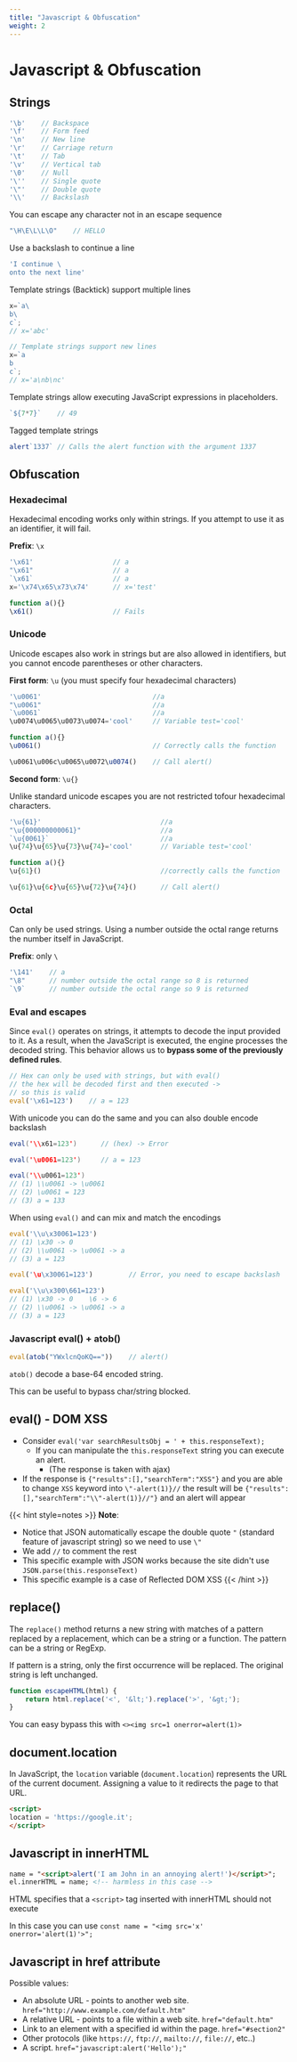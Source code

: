 ```yaml
---
title: "Javascript & Obfuscation"
weight: 2
---
```


# Javascript & Obfuscation

## Strings

```javascript
'\b'    // Backspace
'\f'    // Form feed
'\n'    // New line
'\r'    // Carriage return
'\t'    // Tab
'\v'    // Vertical tab
'\0'    // Null
'\''    // Single quote
'\"'    // Double quote
'\\'    // Backslash
```

You can escape any character not in an escape sequence

```javascript
"\H\E\L\L\O"    // HELLO
```

Use a backslash to continue a line

```javascript
'I continue \
onto the next line'
```

Template strings (Backtick) support multiple lines

```javascript
x=`a\
b\
c`;
// x='abc'

// Template strings support new lines
x=`a
b
c`;
// x='a\nb\nc'
```

Template strings allow executing JavaScript expressions in placeholders.

```javascript
`${7*7}`    // 49
```

Tagged template strings

```javascript
alert`1337` // Calls the alert function with the argument 1337
```

## Obfuscation

### Hexadecimal

Hexadecimal encoding works only within strings. If you attempt to use it as an identifier, it will fail.

**Prefix**: `\x`

```javascript
'\x61'                    // a
"\x61"                    // a
`\x61`                    // a
x='\x74\x65\x73\x74'      // x='test'

function a(){}
\x61()                    // Fails
```

### Unicode

Unicode escapes also work in strings but are also allowed in identifiers, but you cannot encode parentheses or other characters.

**First form**: `\u` (you must specify four hexadecimal characters)

```javascript
'\u0061'                            //a
"\u0061"                            //a
`\u0061`                            //a
\u0074\u0065\u0073\u0074='cool'     // Variable test='cool'

function a(){}
\u0061()                            // Correctly calls the function

\u0061\u006c\u0065\u0072\u0074()    // Call alert()
```

**Second form**: `\u{}`

Unlike standard unicode escapes you are not restricted tofour hexadecimal characters.

```javascript
'\u{61}'                              //a
"\u{000000000061}"                    //a
`\u{0061}`                            //a
\u{74}\u{65}\u{73}\u{74}='cool'       // Variable test='cool'

function a(){}
\u{61}()                              //correctly calls the function

\u{61}\u{6c}\u{65}\u{72}\u{74}()      // Call alert()
```

### Octal

Can only be used strings. Using a number outside the octal range returns the number itself in JavaScript.

**Prefix**: only `\`

```javascript
'\141'    // a
"\8"      // number outside the octal range so 8 is returned
`\9`      // number outside the octal range so 9 is returned
```

### Eval and escapes

Since `eval()` operates on strings, it attempts to decode the input provided to it. As a result, when the JavaScript is executed, the engine processes the decoded string. This behavior allows us to **bypass some of the previously defined rules**.

```javascript
// Hex can only be used with strings, but with eval() 
// the hex will be decoded first and then executed ->
// so this is valid
eval('\x61=123')    // a = 123
```

With unicode you can do the same and you can also double encode backslash

```java
eval('\\x61=123')      // (hex) -> Error

eval('\u0061=123')     // a = 123

eval('\\u0061=123')    
// (1) \\u0061 -> \u0061
// (2) \u0061 = 123
// (3) a = 133
```

When using `eval()` and can mix and match the encodings

```javascript
eval('\\u\x30061=123')
// (1) \x30 -> 0
// (2) \\u0061 -> \u0061 -> a
// (3) a = 123

eval('\u\x30061=123')         // Error, you need to escape backslash

eval('\\u\x300\661=123')
// (1) \x30 -> 0    \6 -> 6
// (2) \\u0061 -> \u0061 -> a
// (3) a = 123
```

### Javascript eval() + atob()

```javascript
eval(atob("YWxlcnQoKQ=="))    // alert()
```

`atob()` decode a base-64 encoded string.&#x20;

This can be useful to bypass char/string blocked.

## eval() - DOM XSS

* Consider `eval('var searchResultsObj = ' + this.responseText);`
  * If you can manipulate the `this.responseText` string you can execute an alert.
    * (The response is taken with ajax)
* If the response is `{"results":[],"searchTerm":"XSS"}` and you are able to change `XSS` keyword into `\"-alert(1)}//` the result will be `{"results":[],"searchTerm":"\\"-alert(1)}//"}` and an alert will appear

{{< hint style=notes >}}
**Note**:

* Notice that JSON automatically escape the double quote `"` (standard feature of javascript string) so we need to use `\"`
* We add `//` to comment the rest
* This specific example with JSON works because the site didn't use `JSON.parse(this.responseText)`
* This specific example is a case of Reflected DOM XSS
{{< /hint >}}

## replace()

The `replace()` method returns a new string with matches of a pattern replaced by a replacement, which can be a string or a function. The pattern can be a string or RegExp.

If pattern is a string, only the first occurrence will be replaced. The original string is left unchanged.

```javascript
function escapeHTML(html) {
    return html.replace('<', '&lt;').replace('>', '&gt;');
}
```

You can easy bypass this with `<><img src=1 onerror=alert(1)>`

## document.location

In JavaScript, the `location` variable (`document.location`) represents the URL of the current document. Assigning a value to it redirects the page to that URL.

```html
<script>
location = 'https://google.it';
</script>
```

## Javascript in innerHTML

```html
name = "<script>alert('I am John in an annoying alert!')</script>";
el.innerHTML = name; <!-- harmless in this case -->
```

HTML specifies that a `<script>` tag inserted with innerHTML should not execute

In this case you can use `const name = "<img src='x' onerror='alert(1)'>";`

## Javascript in href attribute

Possible values:

* An absolute URL - points to another web site. `href="http://www.example.com/default.htm"`
* A relative URL - points to a file within a web site. `href="default.htm"`
* Link to an element with a specified id within the page. `href="#section2"`
* Other protocols (like `https://`, `ftp://`, `mailto://`, `file://`, etc..)
* A script. `href="javascript:alert('Hello');"`
